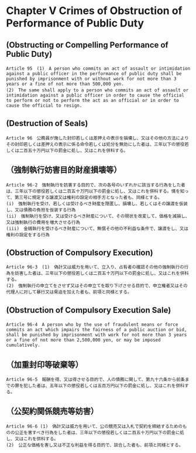 # Chapter V Crimes of Obstruction of Performance of Public Duty

## (Obstructing or Compelling Performance of Public Duty)
```
Article 95　(1)　A person who commits an act of assault or intimidation against a public officer in the performance of public duty shall be punished by imprisonment with or without work for not more than 3 years or a fine of not more than 500,000 yen.
(2)　The same shall apply to a person who commits an act of assault or intimidation against a public officer in order to cause the official to perform or not to perform the act as an official or in order to cause the official to resign.
```
## (Destruction of Seals)
```
Article 96　公務員が施した封印若しくは差押えの表示を損壊し、又はその他の方法によりその封印若しくは差押えの表示に係る命令若しくは処分を無効にした者は、三年以下の懲役若しくは二百五十万円以下の罰金に処し、又はこれを併科する。
```
## （強制執行妨害目的財産損壊等）
```
Article 96-2　強制執行を妨害する目的で、次の各号のいずれかに該当する行為をした者は、三年以下の懲役若しくは二百五十万円以下の罰金に処し、又はこれを併科する。情を知って、第三号に規定する譲渡又は権利の設定の相手方となった者も、同様とする。
(i)　強制執行を受け、若しくは受けるべき財産を隠匿し、損壊し、若しくはその譲渡を仮装し、又は債務の負担を仮装する行為
(ii)　強制執行を受け、又は受けるべき財産について、その現状を改変して、価格を減損し、又は強制執行の費用を増大させる行為
(iii)　金銭執行を受けるべき財産について、無償その他の不利益な条件で、譲渡をし、又は権利の設定をする行為
```
## (Obstruction of Compulsory Execution)
```
Article 96-3　(1)　偽計又は威力を用いて、立入り、占有者の確認その他の強制執行の行為を妨害した者は、三年以下の懲役若しくは二百五十万円以下の罰金に処し、又はこれを併科する。
(2)　強制執行の申立てをさせず又はその申立てを取り下げさせる目的で、申立権者又はその代理人に対して暴行又は脅迫を加えた者も、前項と同様とする。
```
## (Obstruction of Compulsory Execution Sale)
```
Article 96-4　A person who by the use of fraudulent means or force commits an act which impairs the fairness of a public auction or bid, shall be punished by imprisonment with work for not more than 3 years or a fine of not more than 2,500,000 yen, or may be imposed cumulatively.
```
## （加重封印等破棄等）
```
Article 96-5　報酬を得、又は得させる目的で、人の債務に関して、第九十六条から前条までの罪を犯した者は、五年以下の懲役若しくは五百万円以下の罰金に処し、又はこれを併科する。
```
## （公契約関係競売等妨害）
```
Article 96-6 (1)　偽計又は威力を用いて、公の競売又は入札で契約を締結するためのものの公正を害すべき行為をした者は、三年以下の懲役若しくは二百五十万円以下の罰金に処し、又はこれを併科する。
(2)　公正な価格を害し又は不正な利益を得る目的で、談合した者も、前項と同様とする。
```
